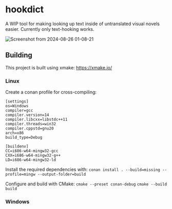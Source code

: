 # hookdict

A WIP tool for making looking up text inside of untranslated visual novels easier. Currently only text-hooking works.

![Screenshot from 2024-08-26 01-08-21](https://github.com/user-attachments/assets/801149ac-d81b-42c3-874a-3cdf2bf70cfb)

## Building

This project is built using xmake: https://xmake.io/

### Linux

Create a conan profile for cross-compiling:

```
[settings]
os=Windows
compiler=gcc
compiler.version=14
compiler.libcxx=libstdc++11
compiler.threads=win32
compiler.cppstd=gnu20
arch=x86
build_type=Debug

[buildenv]
CC=i686-w64-mingw32-gcc
CXX=i686-w64-mingw32-g++
LD=i686-w64-mingw32-ld
```

Install the required dependencies with:
`conan install . --build=missing --profile=mingw --output-folder=build`

Configure and build with CMake:
`cmake --preset conan-debug`
`cmake --build build`

### Windows
